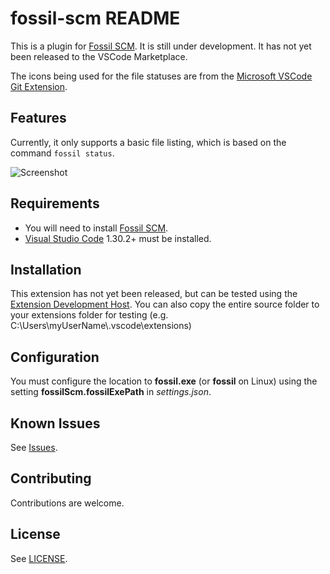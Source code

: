 # fossil-scm README

This is a plugin for [Fossil SCM](https://www.fossil-scm.org).  It is still under development.  It has not yet been released to the VSCode Marketplace.

The icons being used for the file statuses are from the [Microsoft VSCode Git Extension](https://github.com/Microsoft/vscode/tree/master/extensions/git).

## Features

Currently, it only supports a basic file listing, which is based on the command `fossil status`.

![Screenshot](doc/screenshot1.png)

## Requirements

- You will need to install [Fossil SCM](https://www.fossil-scm.org).
- [Visual Studio Code](https://code.visualstudio.com/) 1.30.2+ must be installed.

## Installation

This extension has not yet been released, but can be tested using the [Extension Development Host](https://code.visualstudio.com/docs/extensions/testing-extensions).
You can also copy the entire source folder to your extensions folder for testing (e.g. C:\Users\myUserName\\.vscode\extensions)

## Configuration

You must configure the location to **fossil.exe** (or **fossil** on Linux) using the setting **fossilScm.fossilExePath** in *settings.json*.

## Known Issues

See [Issues](https://github.com/darkmusic/fossil-vscode/issues).

## Contributing

Contributions are welcome.

## License

See [LICENSE](LICENSE).
